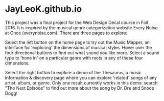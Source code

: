 # JayLeoK.github.io

This project was a final project for the Web Design Decal course in Fall 2016. It is inspired by the musical genre categorization website Every Noise at Once (everynoise.com). There are three pages to explore:

Select the left button on the home page to try out the Music Mapper, an interface for 'exploring' the dimensions of musical styles. Hover over the four directional buttons to find out what sound you like more. Select a sound type to 'hone in' on a particular genre with roots in any of these four dimensions.

Select the right button to explore a demo of the Thesaurus, a music information & discovery page where you can explore 'related' songs of any artist, album, or genre. Only one result currently works in this demo: search "The Next Episode" to find out more about the song by Dr. Dre and Snoop Dogg!
